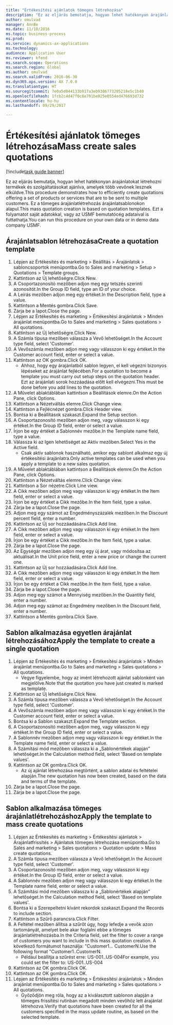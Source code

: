 ```yaml
--- 
title: "Értékesítési ajánlatok tömeges létrehozása"
description: "Ez az eljárás bemutatja, hogyan lehet hatékonyan árajánlatokat létrehozni termékek és szolgáltatásokat ajánlva, amelyek több vevőnek lesznek elküldve."
author: omulvad
manager: AnnBe
ms.date: 11/10/2016
ms.topic: business-process
ms.prod: 
ms.service: dynamics-ax-applications
ms.technology: 
audience: Application User
ms.reviewer: kfend
ms.search.scope: Operations
ms.search.region: Global
ms.author: omulvad
ms.search.validFrom: 2016-06-30
ms.dyn365.ops.version: AX 7.0.0
ms.translationtype: HT
ms.sourcegitcommit: 7e0a5d044133b917a3eb9386773205218e5c1b40
ms.openlocfilehash: 1fcb2c4d47f0c8e701be025e0554ed476693d732
ms.contentlocale: hu-hu
ms.lasthandoff: 09/29/2017

---
```

# <a name="mass-create-sales-quotations"></a><span data-ttu-id="b3828-103">Értékesítési ajánlatok tömeges létrehozása</span><span class="sxs-lookup"><span data-stu-id="b3828-103">Mass create sales quotations</span></span>

[!include[task guide banner](../../includes/task-guide-banner.md)]

<span data-ttu-id="b3828-104">Ez az eljárás bemutatja, hogyan lehet hatékonyan árajánlatokat létrehozni termékek és szolgáltatásokat ajánlva, amelyek több vevőnek lesznek elküldve.</span><span class="sxs-lookup"><span data-stu-id="b3828-104">This procedure demonstrates how to efficiently create quotations offering a set of products or services that are to be sent to multiple customers.</span></span> <span data-ttu-id="b3828-105">Ez a tömeges árajánlatlétrehozás árajánlatsablonokon alapul.</span><span class="sxs-lookup"><span data-stu-id="b3828-105">This mass quotation creation is based on quotation templates.</span></span> <span data-ttu-id="b3828-106">Ezt a folyamatot saját adatokkal, vagy az USMF bemutatócég adataival is futtathatja.</span><span class="sxs-lookup"><span data-stu-id="b3828-106">You can run this procedure on your own data or in demo data company USMF.</span></span>


## <a name="create-a-quotation-template"></a><span data-ttu-id="b3828-107">Árajánlatsablon létrehozása</span><span class="sxs-lookup"><span data-stu-id="b3828-107">Create a quotation template</span></span>
1. <span data-ttu-id="b3828-108">Lépjen az Értékesítés és marketing > Beállítás > Árajánlatok > sabloncsoportok menüpontba.</span><span class="sxs-lookup"><span data-stu-id="b3828-108">Go to Sales and marketing > Setup > Quotations > Template groups.</span></span>
2. <span data-ttu-id="b3828-109">Kattintson az Új lehetőségre.</span><span class="sxs-lookup"><span data-stu-id="b3828-109">Click New.</span></span>
3. <span data-ttu-id="b3828-110">A Csoportazonosító mezőben adjon meg egy tetszés szerinti azonosítót.</span><span class="sxs-lookup"><span data-stu-id="b3828-110">In the Group ID field, type an ID of your choice.</span></span>
4. <span data-ttu-id="b3828-111">A Leírás mezőben adjon meg egy értéket.</span><span class="sxs-lookup"><span data-stu-id="b3828-111">In the Description field, type a value.</span></span>
5. <span data-ttu-id="b3828-112">Kattintson a Mentés gombra.</span><span class="sxs-lookup"><span data-stu-id="b3828-112">Click Save.</span></span>
6. <span data-ttu-id="b3828-113">Zárja be a lapot.</span><span class="sxs-lookup"><span data-stu-id="b3828-113">Close the page.</span></span>
7. <span data-ttu-id="b3828-114">Lépjen az Értékesítés és marketing > Értékesítési árajánlatok > Minden árajánlat menüpontba.</span><span class="sxs-lookup"><span data-stu-id="b3828-114">Go to Sales and marketing > Sales quotations > All quotations.</span></span>
8. <span data-ttu-id="b3828-115">Kattintson az Új lehetőségre.</span><span class="sxs-lookup"><span data-stu-id="b3828-115">Click New.</span></span>
9. <span data-ttu-id="b3828-116">A Számla típusa mezőben válassza a Vevő lehetőséget.</span><span class="sxs-lookup"><span data-stu-id="b3828-116">In the Account type field, select 'Customer'.</span></span>
10. <span data-ttu-id="b3828-117">A Vevőszámla mezőben adjon meg vagy válasszon ki egy értéket.</span><span class="sxs-lookup"><span data-stu-id="b3828-117">In the Customer account field, enter or select a value.</span></span>
11. <span data-ttu-id="b3828-118">Kattintson az OK gombra.</span><span class="sxs-lookup"><span data-stu-id="b3828-118">Click OK.</span></span>
    * <span data-ttu-id="b3828-119">Ahhoz, hogy egy árajánlatból sablon legyen, el kell végezni bizonyos lépéseket az árajánlat fejlécében.</span><span class="sxs-lookup"><span data-stu-id="b3828-119">For a quotation to become a template you must carry out  setup steps on the quotation header.</span></span> <span data-ttu-id="b3828-120">Ezt az árajánlati sorok hozzáadása előtt kell elvégezni.</span><span class="sxs-lookup"><span data-stu-id="b3828-120">This must be done before you add lines to the quotation.</span></span>   
12. <span data-ttu-id="b3828-121">A Művelet ablaktáblában kattintson a Beállítások elemre.</span><span class="sxs-lookup"><span data-stu-id="b3828-121">On the Action Pane, click Options.</span></span>
13. <span data-ttu-id="b3828-122">Kattintson a Nézetváltás elemre.</span><span class="sxs-lookup"><span data-stu-id="b3828-122">Click Change view.</span></span>
14. <span data-ttu-id="b3828-123">Kattintson a Fejlécnézet gombra.</span><span class="sxs-lookup"><span data-stu-id="b3828-123">Click Header view.</span></span>
15. <span data-ttu-id="b3828-124">Bontsa ki a Beállítások szakaszt.</span><span class="sxs-lookup"><span data-stu-id="b3828-124">Expand the Setup section.</span></span>
16. <span data-ttu-id="b3828-125">A Csoportazonosító mezőben adjon meg, vagy válasszon ki egy értéket.</span><span class="sxs-lookup"><span data-stu-id="b3828-125">In the Group ID field, enter or select a value.</span></span>
17. <span data-ttu-id="b3828-126">Írjon be egy értéket a Sablonnév mezőbe.</span><span class="sxs-lookup"><span data-stu-id="b3828-126">In the Template name field, type a value.</span></span>
18. <span data-ttu-id="b3828-127">Válassza ki az Igen lehetőséget az Aktív mezőben.</span><span class="sxs-lookup"><span data-stu-id="b3828-127">Select Yes in the Active field.</span></span>
    * <span data-ttu-id="b3828-128">Csak aktív sablonok használható, amikor egy sablont alkalmaz egy új értékesítési árajánlatra.</span><span class="sxs-lookup"><span data-stu-id="b3828-128">Only active templates can be used when you apply a template to a new sales quotation.</span></span>  
19. <span data-ttu-id="b3828-129">A Művelet ablaktáblában kattintson a Beállítások elemre.</span><span class="sxs-lookup"><span data-stu-id="b3828-129">On the Action Pane, click Options.</span></span>
20. <span data-ttu-id="b3828-130">Kattintson a Nézetváltás elemre.</span><span class="sxs-lookup"><span data-stu-id="b3828-130">Click Change view.</span></span>
21. <span data-ttu-id="b3828-131">Kattintson a Sor nézetre.</span><span class="sxs-lookup"><span data-stu-id="b3828-131">Click Line view.</span></span>
22. <span data-ttu-id="b3828-132">A Cikk mezőben adjon meg vagy válasszon ki egy értéket.</span><span class="sxs-lookup"><span data-stu-id="b3828-132">In the Item field, enter or select a value.</span></span>
23. <span data-ttu-id="b3828-133">Írjon be egy értéket a Cikk mezőbe.</span><span class="sxs-lookup"><span data-stu-id="b3828-133">In the Item field, type a value.</span></span>
24. <span data-ttu-id="b3828-134">Zárja be a lapot.</span><span class="sxs-lookup"><span data-stu-id="b3828-134">Close the page.</span></span>
25. <span data-ttu-id="b3828-135">Adjon meg egy számot az Engedményszázalék mezőben.</span><span class="sxs-lookup"><span data-stu-id="b3828-135">In the Discount percent field, enter a number.</span></span>
26. <span data-ttu-id="b3828-136">Kattintson az Új sor hozzáadására.</span><span class="sxs-lookup"><span data-stu-id="b3828-136">Click Add line.</span></span>
27. <span data-ttu-id="b3828-137">A Cikk mezőben adjon meg vagy válasszon ki egy értéket.</span><span class="sxs-lookup"><span data-stu-id="b3828-137">In the Item field, enter or select a value.</span></span>
28. <span data-ttu-id="b3828-138">Írjon be egy értéket a Cikk mezőbe.</span><span class="sxs-lookup"><span data-stu-id="b3828-138">In the Item field, type a value.</span></span>
29. <span data-ttu-id="b3828-139">Zárja be a lapot.</span><span class="sxs-lookup"><span data-stu-id="b3828-139">Close the page.</span></span>
30. <span data-ttu-id="b3828-140">Az Egységár mezőben adjon meg egy új árat, vagy módosítsa az aktuálisat.</span><span class="sxs-lookup"><span data-stu-id="b3828-140">In the Unit price field, enter a new price or change the current one.</span></span>
31. <span data-ttu-id="b3828-141">Kattintson az Új sor hozzáadására.</span><span class="sxs-lookup"><span data-stu-id="b3828-141">Click Add line.</span></span>
32. <span data-ttu-id="b3828-142">A Cikk mezőben adjon meg vagy válasszon ki egy értéket.</span><span class="sxs-lookup"><span data-stu-id="b3828-142">In the Item field, enter or select a value.</span></span>
33. <span data-ttu-id="b3828-143">Írjon be egy értéket a Cikk mezőbe.</span><span class="sxs-lookup"><span data-stu-id="b3828-143">In the Item field, type a value.</span></span>
34. <span data-ttu-id="b3828-144">Zárja be a lapot.</span><span class="sxs-lookup"><span data-stu-id="b3828-144">Close the page.</span></span>
35. <span data-ttu-id="b3828-145">Adjon meg egy számot a Mennyiség mezőben.</span><span class="sxs-lookup"><span data-stu-id="b3828-145">In the Quantity field, enter a number.</span></span>
36. <span data-ttu-id="b3828-146">Adjon meg egy számot az Engedmény mezőben.</span><span class="sxs-lookup"><span data-stu-id="b3828-146">In the Discount field, enter a number.</span></span>
37. <span data-ttu-id="b3828-147">Kattintson a Mentés gombra.</span><span class="sxs-lookup"><span data-stu-id="b3828-147">Click Save.</span></span>

## <a name="apply-the-template-to-create-a-single-quotation"></a><span data-ttu-id="b3828-148">Sablon alkalmazása egyetlen árajánlat létrehozásához</span><span class="sxs-lookup"><span data-stu-id="b3828-148">Apply the template to create a single quotation</span></span>
1. <span data-ttu-id="b3828-149">Lépjen az Értékesítés és marketing > Értékesítési árajánlatok > Minden árajánlat menüpontba.</span><span class="sxs-lookup"><span data-stu-id="b3828-149">Go to Sales and marketing > Sales quotations > All quotations.</span></span>
    * <span data-ttu-id="b3828-150">Vegye figyelembe, hogy az imént létrehozott ajánlat sablonként van megjelölve.</span><span class="sxs-lookup"><span data-stu-id="b3828-150">Note that the quotation you have just created is marked as template.</span></span>  
2. <span data-ttu-id="b3828-151">Kattintson az Új lehetőségre.</span><span class="sxs-lookup"><span data-stu-id="b3828-151">Click New.</span></span>
3. <span data-ttu-id="b3828-152">A Számla típusa mezőben válassza a Vevő lehetőséget.</span><span class="sxs-lookup"><span data-stu-id="b3828-152">In the Account type field, select 'Customer'.</span></span>
4. <span data-ttu-id="b3828-153">A Vevőszámla mezőben adjon meg vagy válasszon ki egy értéket.</span><span class="sxs-lookup"><span data-stu-id="b3828-153">In the Customer account field, enter or select a value.</span></span>
5. <span data-ttu-id="b3828-154">Bontsa ki a Sablon szakaszt.</span><span class="sxs-lookup"><span data-stu-id="b3828-154">Expand the Template section.</span></span>
6. <span data-ttu-id="b3828-155">A Csoportazonosító mezőben adjon meg, vagy válasszon ki egy értéket.</span><span class="sxs-lookup"><span data-stu-id="b3828-155">In the Group ID field, enter or select a value.</span></span>
7. <span data-ttu-id="b3828-156">A Sablonnév mezőben adjon meg vagy válasszon ki egy értéket.</span><span class="sxs-lookup"><span data-stu-id="b3828-156">In the Template name field, enter or select a value.</span></span>
8. <span data-ttu-id="b3828-157">A Számítási mód mezőben válassza ki a „Sablonértékek alapján” lehetőséget.</span><span class="sxs-lookup"><span data-stu-id="b3828-157">In the Calculation method field, select 'Based on template values'.</span></span>
9. <span data-ttu-id="b3828-158">Kattintson az OK gombra.</span><span class="sxs-lookup"><span data-stu-id="b3828-158">Click OK.</span></span>
    * <span data-ttu-id="b3828-159">Az új ajánlat létrehozása megtörtént, a sablon adatai és feltételei alapján.</span><span class="sxs-lookup"><span data-stu-id="b3828-159">The new quotation has now been created, based on the data and terms of the template.</span></span>  
10. <span data-ttu-id="b3828-160">Zárja be a lapot.</span><span class="sxs-lookup"><span data-stu-id="b3828-160">Close the page.</span></span>
11. <span data-ttu-id="b3828-161">Zárja be a lapot.</span><span class="sxs-lookup"><span data-stu-id="b3828-161">Close the page.</span></span>

## <a name="apply-the-template-to-mass-create-quotations"></a><span data-ttu-id="b3828-162">Sablon alkalmazása tömeges árajánlatlétrehozáshoz</span><span class="sxs-lookup"><span data-stu-id="b3828-162">Apply the template to mass create quotations</span></span>
1. <span data-ttu-id="b3828-163">Lépjen az Értékesítés és marketing > Értékesítési ajánlatok > Árajánlatfrissítés > Ajánlatok tömeges létrehozása menüpontba.</span><span class="sxs-lookup"><span data-stu-id="b3828-163">Go to Sales and marketing > Sales quotations > Quotation update > Mass create quotations.</span></span>
2. <span data-ttu-id="b3828-164">A Számla típusa mezőben válassza a Vevő lehetőséget.</span><span class="sxs-lookup"><span data-stu-id="b3828-164">In the Account type field, select 'Customer'.</span></span>
3. <span data-ttu-id="b3828-165">A Csoportazonosító mezőben adjon meg, vagy válasszon ki egy értéket.</span><span class="sxs-lookup"><span data-stu-id="b3828-165">In the Group ID field, enter or select a value.</span></span>
4. <span data-ttu-id="b3828-166">A Sablonnév mezőben adjon meg vagy válasszon ki egy értéket.</span><span class="sxs-lookup"><span data-stu-id="b3828-166">In the Template name field, enter or select a value.</span></span>
5. <span data-ttu-id="b3828-167">A Számítási mód mezőben válassza ki a „Sablonértékek alapján” lehetőséget.</span><span class="sxs-lookup"><span data-stu-id="b3828-167">In the Calculation method field, select 'Based on template values'.</span></span>
6. <span data-ttu-id="b3828-168">Bontsa ki a Szerepeltetni kívánt rekordok szakaszt.</span><span class="sxs-lookup"><span data-stu-id="b3828-168">Expand the Records to include section.</span></span>
7. <span data-ttu-id="b3828-169">Kattintson a Szűrő parancsra.</span><span class="sxs-lookup"><span data-stu-id="b3828-169">Click Filter.</span></span>
8. <span data-ttu-id="b3828-170">A Feltétel mezőben állítsa a szűrőt úgy, hogy lefedje a vevők azon tartományát, amelyet bele akar foglalni ebbe a tömeges árajánlatlétrehozásba.</span><span class="sxs-lookup"><span data-stu-id="b3828-170">In the Criteria field, set the filter to cover a range of customers you want to include in this mass quotation creation.</span></span> <span data-ttu-id="b3828-171">A következő formátumot használja: "Customer1... CustomerN.</span><span class="sxs-lookup"><span data-stu-id="b3828-171">Use the following format "Customer1..CustomerN.</span></span>
    * <span data-ttu-id="b3828-172">Például beállítja a szűrést erre: US-001..US-004</span><span class="sxs-lookup"><span data-stu-id="b3828-172">For example, you could set the filter to: US-001..US-004</span></span>  
9. <span data-ttu-id="b3828-173">Kattintson az OK gombra.</span><span class="sxs-lookup"><span data-stu-id="b3828-173">Click OK.</span></span>
10. <span data-ttu-id="b3828-174">Kattintson az OK gombra.</span><span class="sxs-lookup"><span data-stu-id="b3828-174">Click OK.</span></span>
11. <span data-ttu-id="b3828-175">Lépjen az Értékesítés és marketing > Értékesítési árajánlatok > Minden árajánlat menüpontba.</span><span class="sxs-lookup"><span data-stu-id="b3828-175">Go to Sales and marketing > Sales quotations > All quotations.</span></span>
    * <span data-ttu-id="b3828-176">Győződjön meg róla, hogy az a kiválasztott sablonon alapján a tömeges frissítési rutinban megadott minden vevőhöz lett árajánlat létrehozva.</span><span class="sxs-lookup"><span data-stu-id="b3828-176">Verify that quotations have been created for all the customers specified in the mass update routine, as based on the selected template.</span></span>  


